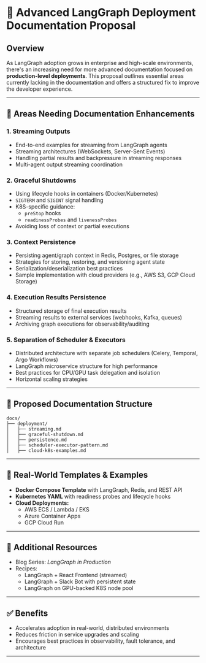 
# 🚀 Advanced LangGraph Deployment Documentation Proposal

## Overview

As LangGraph adoption grows in enterprise and high-scale environments, there's an increasing need for more advanced documentation focused on **production-level deployments**. This proposal outlines essential areas currently lacking in the documentation and offers a structured fix to improve the developer experience.

---

## 📌 Areas Needing Documentation Enhancements

### 1. Streaming Outputs

- End-to-end examples for streaming from LangGraph agents
- Streaming architectures (WebSockets, Server-Sent Events)
- Handling partial results and backpressure in streaming responses
- Multi-agent output streaming coordination

### 2. Graceful Shutdowns

- Using lifecycle hooks in containers (Docker/Kubernetes)
- `SIGTERM` and `SIGINT` signal handling
- K8S-specific guidance:
  - `preStop` hooks
  - `readinessProbes` and `livenessProbes`
- Avoiding loss of context or partial executions

### 3. Context Persistence

- Persisting agent/graph context in Redis, Postgres, or file storage
- Strategies for storing, restoring, and versioning agent state
- Serialization/deserialization best practices
- Sample implementation with cloud providers (e.g., AWS S3, GCP Cloud Storage)

### 4. Execution Results Persistence

- Structured storage of final execution results
- Streaming results to external services (webhooks, Kafka, queues)
- Archiving graph executions for observability/auditing

### 5. Separation of Scheduler & Executors

- Distributed architecture with separate job schedulers (Celery, Temporal, Argo Workflows)
- LangGraph microservice structure for high performance
- Best practices for CPU/GPU task delegation and isolation
- Horizontal scaling strategies

---

## 📘 Proposed Documentation Structure

```
docs/
├── deployment/
│   ├── streaming.md
│   ├── graceful-shutdown.md
│   ├── persistence.md
│   ├── scheduler-executor-pattern.md
│   ├── cloud-k8s-examples.md
```

---

## 🧪 Real-World Templates & Examples

- **Docker Compose Template** with LangGraph, Redis, and REST API
- **Kubernetes YAML** with readiness probes and lifecycle hooks
- **Cloud Deployments:**
  - AWS ECS / Lambda / EKS
  - Azure Container Apps
  - GCP Cloud Run

---

## 🧰 Additional Resources

- Blog Series: *LangGraph in Production*
- Recipes:
  - LangGraph + React Frontend (streamed)
  - LangGraph + Slack Bot with persistent state
  - LangGraph on GPU-backed K8S node pool

---

## ✅ Benefits

- Accelerates adoption in real-world, distributed environments
- Reduces friction in service upgrades and scaling
- Encourages best practices in observability, fault tolerance, and architecture

---


